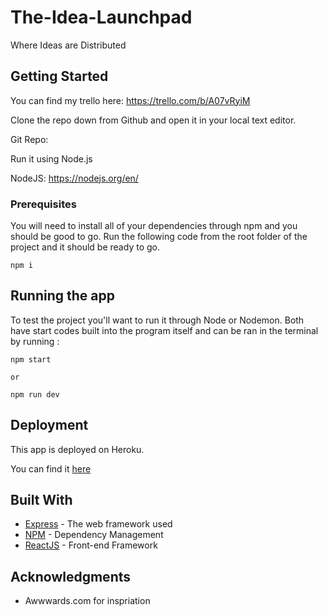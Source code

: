 # The-Idea-Launchpad

Where Ideas are Distributed 

## Getting Started
You can find my trello here: https://trello.com/b/A07vRyiM

Clone the repo down from Github and open it in your local text editor.

Git Repo: 

Run it using Node.js

NodeJS: https://nodejs.org/en/


### Prerequisites
You will need to install all of your dependencies through npm and you should be good to go.
Run the following code from the root folder of the project and it should be ready to go.

```
npm i
```

## Running the app

To test the project you'll want to run it through Node or Nodemon. Both have start codes built into the program itself and can be ran in the terminal by running :
```
npm start

or 

npm run dev
```

## Deployment

This app is deployed on Heroku.

You can find it [here]()

## Built With

* [Express](https://expressjs.com/) - The web framework used
* [NPM](https://www.npmjs.com/) - Dependency Management
* [ReactJS](https://reactjs.org/) - Front-end Framework



## Acknowledgments

* Awwwards.com for inspriation
